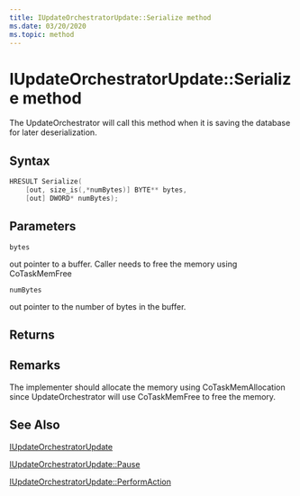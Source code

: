 ```yaml
---
title: IUpdateOrchestratorUpdate::Serialize method
ms.date: 03/20/2020
ms.topic: method
---
```


# IUpdateOrchestratorUpdate::Serialize method

The UpdateOrchestrator will call this method when it is saving the database for later deserialization.


## Syntax
```cpp
HRESULT Serialize(
    [out, size_is(,*numBytes)] BYTE** bytes, 
    [out] DWORD* numBytes);
```

## Parameters

`bytes`

out pointer to a buffer. Caller needs to free the memory using CoTaskMemFree

`numBytes`

out pointer to the number of bytes in the buffer.

## Returns

## Remarks

The implementer should allocate the memory using CoTaskMemAllocation since UpdateOrchestrator will use CoTaskMemFree to free the memory.

## See Also

[IUpdateOrchestratorUpdate](iupdateorchestratorupdate.md)

[IUpdateOrchestratorUpdate::Pause](iupdateorchestratorupdate-pause.md)

[IUpdateOrchestratorUpdate::PerformAction](iupdateorchestratorupdate-performaction.md)